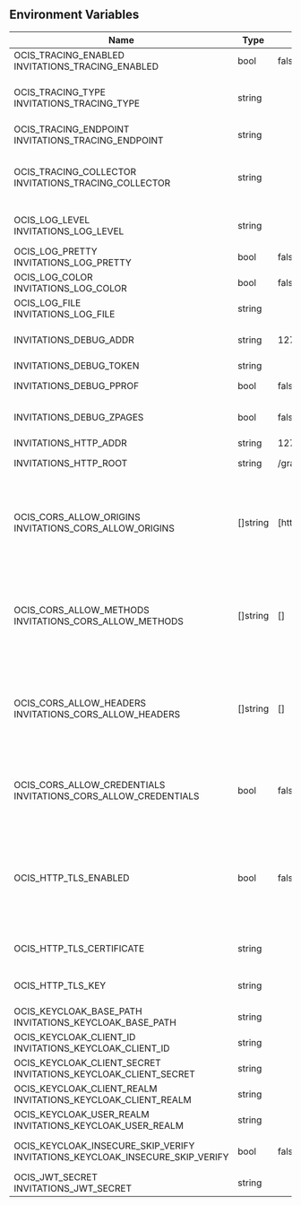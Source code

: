 ## Environment Variables

| Name | Type | Default Value | Description |
|------|------|---------------|-------------|
| OCIS_TRACING_ENABLED<br/>INVITATIONS_TRACING_ENABLED | bool | false | Activates tracing.|
| OCIS_TRACING_TYPE<br/>INVITATIONS_TRACING_TYPE | string |  | The type of tracing. Defaults to '', which is the same as 'jaeger'. Allowed tracing types are 'jaeger', 'otlp' and '' as of now.|
| OCIS_TRACING_ENDPOINT<br/>INVITATIONS_TRACING_ENDPOINT | string |  | The endpoint of the tracing agent.|
| OCIS_TRACING_COLLECTOR<br/>INVITATIONS_TRACING_COLLECTOR | string |  | The HTTP endpoint for sending spans directly to a collector, i.e. http://jaeger-collector:14268/api/traces. Only used if the tracing endpoint is unset.|
| OCIS_LOG_LEVEL<br/>INVITATIONS_LOG_LEVEL | string |  | The log level. Valid values are: 'panic', 'fatal', 'error', 'warn', 'info', 'debug', 'trace'.|
| OCIS_LOG_PRETTY<br/>INVITATIONS_LOG_PRETTY | bool | false | Activates pretty log output.|
| OCIS_LOG_COLOR<br/>INVITATIONS_LOG_COLOR | bool | false | Activates colorized log output.|
| OCIS_LOG_FILE<br/>INVITATIONS_LOG_FILE | string |  | The path to the log file. Activates logging to this file if set.|
| INVITATIONS_DEBUG_ADDR | string | 127.0.0.1:9269 | Bind address of the debug server, where metrics, health, config and debug endpoints will be exposed.|
| INVITATIONS_DEBUG_TOKEN | string |  | Token to secure the metrics endpoint.|
| INVITATIONS_DEBUG_PPROF | bool | false | Enables pprof, which can be used for profiling.|
| INVITATIONS_DEBUG_ZPAGES | bool | false | Enables zpages, which can be used for collecting and viewing in-memory traces.|
| INVITATIONS_HTTP_ADDR | string | 127.0.0.1:9265 | The bind address of the HTTP service.|
| INVITATIONS_HTTP_ROOT | string | /graph/v1.0 | Subdirectory that serves as the root for this HTTP service.|
| OCIS_CORS_ALLOW_ORIGINS<br/>INVITATIONS_CORS_ALLOW_ORIGINS | []string | [https://localhost:9200] | A list of allowed CORS origins. See following chapter for more details: *Access-Control-Allow-Origin* at https://developer.mozilla.org/en-US/docs/Web/HTTP/Headers/Access-Control-Allow-Origin. See the Environment Variable Types description for more details.|
| OCIS_CORS_ALLOW_METHODS<br/>INVITATIONS_CORS_ALLOW_METHODS | []string | [] | A list of allowed CORS methods. See following chapter for more details: *Access-Control-Request-Method* at https://developer.mozilla.org/en-US/docs/Web/HTTP/Headers/Access-Control-Request-Method. See the Environment Variable Types description for more details.|
| OCIS_CORS_ALLOW_HEADERS<br/>INVITATIONS_CORS_ALLOW_HEADERS | []string | [] | A list of allowed CORS headers. See following chapter for more details: *Access-Control-Request-Headers* at https://developer.mozilla.org/en-US/docs/Web/HTTP/Headers/Access-Control-Request-Headers. See the Environment Variable Types description for more details.|
| OCIS_CORS_ALLOW_CREDENTIALS<br/>INVITATIONS_CORS_ALLOW_CREDENTIALS | bool | false | Allow credentials for CORS.See following chapter for more details: *Access-Control-Allow-Credentials* at https://developer.mozilla.org/en-US/docs/Web/HTTP/Headers/Access-Control-Allow-Credentials.|
| OCIS_HTTP_TLS_ENABLED | bool | false | Activates TLS for the http based services using the server certifcate and key configured via OCIS_HTTP_TLS_CERTIFICATE and OCIS_HTTP_TLS_KEY. If OCIS_HTTP_TLS_CERTIFICATE is not set a temporary server certificate is generated - to be used with PROXY_INSECURE_BACKEND=true.|
| OCIS_HTTP_TLS_CERTIFICATE | string |  | Path/File name of the TLS server certificate (in PEM format) for the http services.|
| OCIS_HTTP_TLS_KEY | string |  | Path/File name for the TLS certificate key (in PEM format) for the server certificate to use for the http services.|
| OCIS_KEYCLOAK_BASE_PATH<br/>INVITATIONS_KEYCLOAK_BASE_PATH | string |  | The URL to access keycloak.|
| OCIS_KEYCLOAK_CLIENT_ID<br/>INVITATIONS_KEYCLOAK_CLIENT_ID | string |  | The client ID to authenticate with keycloak.|
| OCIS_KEYCLOAK_CLIENT_SECRET<br/>INVITATIONS_KEYCLOAK_CLIENT_SECRET | string |  | The client secret to use in authentication.|
| OCIS_KEYCLOAK_CLIENT_REALM<br/>INVITATIONS_KEYCLOAK_CLIENT_REALM | string |  | The realm the client is defined in.|
| OCIS_KEYCLOAK_USER_REALM<br/>INVITATIONS_KEYCLOAK_USER_REALM | string |  | The realm users are defined.|
| OCIS_KEYCLOAK_INSECURE_SKIP_VERIFY<br/>INVITATIONS_KEYCLOAK_INSECURE_SKIP_VERIFY | bool | false | Disable TLS certificate validation for Keycloak connections. Do not set this in production environments.|
| OCIS_JWT_SECRET<br/>INVITATIONS_JWT_SECRET | string |  | The secret to mint and validate jwt tokens.|